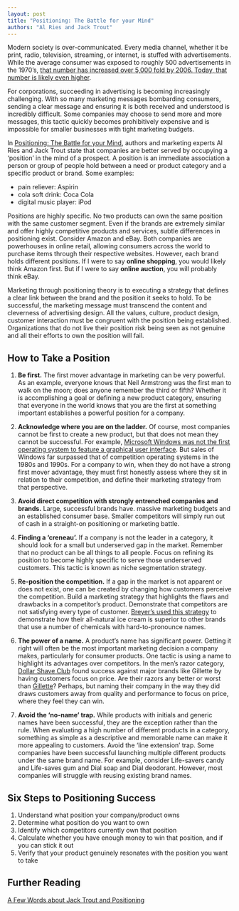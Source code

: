 ```yaml
---
layout: post
title: "Positioning: The Battle for your Mind"
authors: "Al Ries and Jack Trout"
---
```


Modern society is over-communicated. Every media channel, whether it be print, radio, television, streaming, or internet, is stuffed with advertisements. While the average consumer was exposed to roughly 500 advertisements in the 1970’s, [that number has increased over 5,000 fold by 2006. Today, that number is likely even higher](https://www.cbsnews.com/news/cutting-through-advertising-clutter/).

For corporations, succeeding in advertising is becoming increasingly challenging. With so many marketing messages bombarding consumers, sending a clear message and ensuring it is both received and understood is incredibly difficult. Some companies may choose to send more and more messages, this tactic quickly becomes prohibitively expensive and is impossible for smaller businesses with tight marketing budgets.

In [Positioning: The Battle for your Mind](https://www.amazon.ca/Positioning-Battle-Your-Al-Ries/dp/0071373586/), authors and marketing experts Al Ries and Jack Trout state that companies are better served by occupying a ‘position’ in the mind of a prospect. A position is an immediate association a person or group of people hold between a need or product category and a specific product or brand. Some examples:

- pain reliever: Aspirin
- cola soft drink: Coca Cola
- digital music player: iPod

Positions are highly specific. No two products can own the same position with the same customer segment. Even if the brands are extremely similar and offer highly competitive products and services, subtle differences in positioning exist. Consider Amazon and eBay. Both companies are powerhouses in online retail, allowing consumers across the world to purchase items through their respective websites. However, each brand holds different positions. If I were to say __online shopping__, you would likely think Amazon first. But if I were to say __online auction__, you will probably think eBay.

Marketing through positioning theory is to executing a strategy that defines a clear link between the brand and the position it seeks to hold. To be successful, the marketing message must transcend the content and cleverness of advertising design. All the values, culture, product design, customer interaction must be congruent with the position being established. Organizations that do not live their position risk being seen as not genuine and all their efforts to own the position will fail.

## How to Take a Position

1. __Be first.__ The first mover advantage in marketing can be very powerful. As an example, everyone knows that Neil Armstrong was the first man to walk on the moon; does anyone remember the third or fifth? Whether it is accomplishing a goal or defining a new product category, ensuring that everyone in the world knows that you are the first at something important establishes a powerful position for a company.

1. __Acknowledge where you are on the ladder.__ Of course, most companies cannot be first to create a new product, but that does not mean they cannot be successful. For example, [Microsoft Windows was not the first operating system to feature a graphical user interface](https://www.betterbuys.com/evolution-of-operating-systems/). But sales of Windows far surpassed that of competition operating systems in the 1980s and 1990s. For a company to win, when they do not have a strong first mover advantage, they must first honestly assess where they sit in relation to their competition, and define their marketing strategy from that perspective.

1. __Avoid direct competition with strongly entrenched companies and brands.__ Large, successful brands have. massive marketing budgets and an established consumer base. Smaller competitors will simply run out of cash in a straight-on positioning or marketing battle.

1. __Finding a ‘creneau’.__ If a company is not the leader in a category, it should look for a small but underserved gap in the market. Remember that no product can be all things to all people. Focus on refining its position to become highly specific to serve those underserved customers. This tactic is known as niche segmentation strategy.

1. __Re-position the competition.__ If a gap in the market is not apparent or does not exist, one can be created by changing how customers perceive the competition. Build a marketing strategy that highlights the flaws and drawbacks in a competitor’s product. Demonstrate that competitors are not satisfying every type of customer. [Breyer’s used this strategy](https://www.youtube.com/watch?v=BzA_sEd8Tls) to demonstrate how their all-natural ice cream is superior to other brands that use a number of chemicals with hard-to-pronounce names.

1. __The power of a name.__ A product’s name has significant power. Getting it right will often be the most important marketing decision a company makes, particularly for consumer products. One tactic is using a name to highlight its advantages over competitors. In the men’s razor category, [Dollar Shave Club](https://ca.dollarshaveclub.com/) found success against major brands like Gillette by having customers focus on price. Are their razors any better or worst than [Gillette](https://gillette.ca/en-ca?ipredir=1&prlcl=en-US)? Perhaps, but naming their company in the way they did draws customers away from quality and performance to focus on price, where they feel they can win.

1. __Avoid the ‘no-name’ trap.__ While products with initials and generic names have been successful, they are the exception rather than the rule. When evaluating a high number of different products in a category, something as simple as a descriptive and memorable name can make it more appealing to customers.
Avoid the ‘line extension’ trap. Some companies have been successful launching multiple different products under the same brand name. For example, consider Life-savers candy and Life-saves gum and Dial soap and Dial deodorant. However, most companies will struggle with reusing existing brand names.

## Six Steps to Positioning Success
1. Understand what position your company/product owns
1. Determine what position do you want to own
1. Identify which competitors currently own that position
1. Calculate whether you have enough money to win that position, and if you can stick it out
1. Verify that your product genuinely resonates with the position you want to take

## Further Reading
[A Few Words about Jack Trout and Positioning](https://adage.com/article/al-ries/a-words-jack-trout-positioning/309341/)
